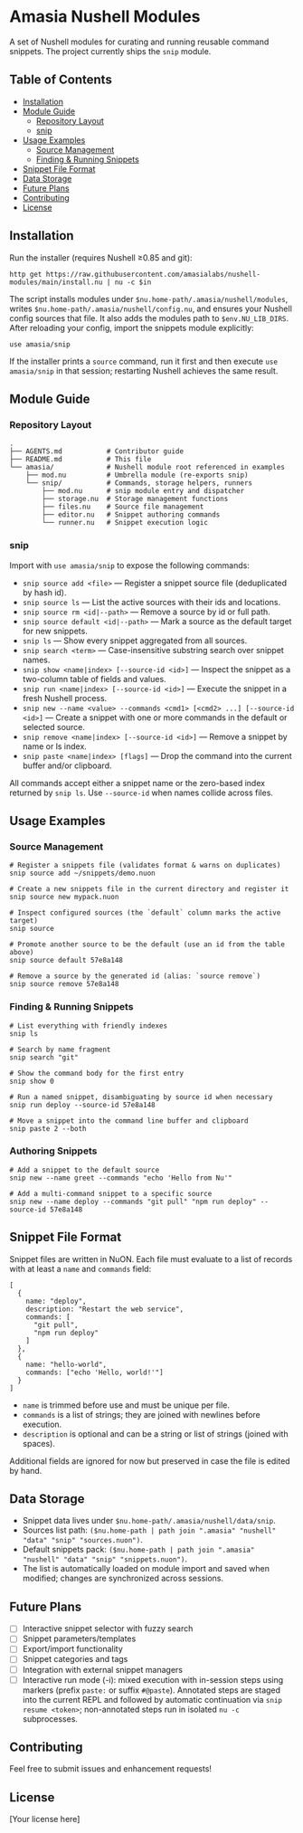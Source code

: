 # Amasia Nushell Modules

A set of Nushell modules for curating and running reusable command snippets. The project currently ships the `snip` module.

## Table of Contents
- [Installation](#installation)
- [Module Guide](#module-guide)
  - [Repository Layout](#repository-layout)
  - [snip](#snip)
- [Usage Examples](#usage-examples)
  - [Source Management](#source-management)
  - [Finding & Running Snippets](#finding--running-snippets)
- [Snippet File Format](#snippet-file-format)
- [Data Storage](#data-storage)
- [Future Plans](#future-plans)
- [Contributing](#contributing)
- [License](#license)

## Installation

Run the installer (requires Nushell ≥0.85 and git):
```nu
http get https://raw.githubusercontent.com/amasialabs/nushell-modules/main/install.nu | nu -c $in
```
The script installs modules under `$nu.home-path/.amasia/nushell/modules`, writes `$nu.home-path/.amasia/nushell/config.nu`, and ensures your Nushell config sources that file. It also adds the modules path to `$env.NU_LIB_DIRS`. After reloading your config, import the snippets module explicitly:
```nu
use amasia/snip
```
If the installer prints a `source` command, run it first and then execute `use amasia/snip` in that session; restarting Nushell achieves the same result.

## Module Guide

### Repository Layout

```
.
├── AGENTS.md           # Contributor guide
├── README.md           # This file
└── amasia/             # Nushell module root referenced in examples
    ├── mod.nu          # Umbrella module (re-exports snip)
    └── snip/           # Commands, storage helpers, runners
        ├── mod.nu      # snip module entry and dispatcher
        ├── storage.nu  # Storage management functions
        ├── files.nu    # Source file management
        ├── editor.nu   # Snippet authoring commands
        └── runner.nu   # Snippet execution logic
```

### snip

Import with `use amasia/snip` to expose the following commands:
- `snip source add <file>` — Register a snippet source file (deduplicated by hash id).
- `snip source ls` — List the active sources with their ids and locations.
- `snip source rm <id|--path>` — Remove a source by id or full path.
- `snip source default <id|--path>` — Mark a source as the default target for new snippets.
- `snip ls` — Show every snippet aggregated from all sources.
- `snip search <term>` — Case-insensitive substring search over snippet names.
- `snip show <name|index> [--source-id <id>]` — Inspect the snippet as a two-column table of fields and values.
- `snip run <name|index> [--source-id <id>]` — Execute the snippet in a fresh Nushell process.
- `snip new --name <value> --commands <cmd1> [<cmd2> ...] [--source-id <id>]` — Create a snippet with one or more commands in the default or selected source.
- `snip remove <name|index> [--source-id <id>]` — Remove a snippet by name or ls index.
- `snip paste <name|index> [flags]` — Drop the command into the current buffer and/or clipboard.

All commands accept either a snippet name or the zero-based index returned by `snip ls`. Use `--source-id` when names collide across files.

## Usage Examples

### Source Management
```nu
# Register a snippets file (validates format & warns on duplicates)
snip source add ~/snippets/demo.nuon

# Create a new snippets file in the current directory and register it
snip source new mypack.nuon

# Inspect configured sources (the `default` column marks the active target)
snip source

# Promote another source to be the default (use an id from the table above)
snip source default 57e8a148

# Remove a source by the generated id (alias: `source remove`)
snip source remove 57e8a148
```

### Finding & Running Snippets
```nu
# List everything with friendly indexes
snip ls

# Search by name fragment
snip search "git"

# Show the command body for the first entry
snip show 0

# Run a named snippet, disambiguating by source id when necessary
snip run deploy --source-id 57e8a148

# Move a snippet into the command line buffer and clipboard
snip paste 2 --both
```

### Authoring Snippets
```nu
# Add a snippet to the default source
snip new --name greet --commands "echo 'Hello from Nu'"

# Add a multi-command snippet to a specific source
snip new --name deploy --commands "git pull" "npm run deploy" --source-id 57e8a148
```

## Snippet File Format

Snippet files are written in NuON. Each file must evaluate to a list of records with at least a `name` and `commands` field:

```nuon
[
  {
    name: "deploy",
    description: "Restart the web service",
    commands: [
      "git pull",
      "npm run deploy"
    ]
  },
  {
    name: "hello-world",
    commands: ["echo 'Hello, world!'"]
  }
]
```

- `name` is trimmed before use and must be unique per file.
- `commands` is a list of strings; they are joined with newlines before execution.
- `description` is optional and can be a string or list of strings (joined with spaces).

Additional fields are ignored for now but preserved in case the file is edited by hand.

## Data Storage

- Snippet data lives under `$nu.home-path/.amasia/nushell/data/snip`.
- Sources list path: `($nu.home-path | path join ".amasia" "nushell" "data" "snip" "sources.nuon")`.
- Default snippets pack: `($nu.home-path | path join ".amasia" "nushell" "data" "snip" "snippets.nuon")`.
- The list is automatically loaded on module import and saved when modified; changes are synchronized across sessions.

## Future Plans

- [ ] Interactive snippet selector with fuzzy search
- [ ] Snippet parameters/templates
- [ ] Export/import functionality
- [ ] Snippet categories and tags
- [ ] Integration with external snippet managers
- [ ] Interactive run mode (-i): mixed execution with in-session steps using markers (prefix `paste:` or suffix `#@paste`). Annotated steps are staged into the current REPL and followed by automatic continuation via `snip resume <token>`; non-annotated steps run in isolated `nu -c` subprocesses.

## Contributing

Feel free to submit issues and enhancement requests!

## License

[Your license here]
